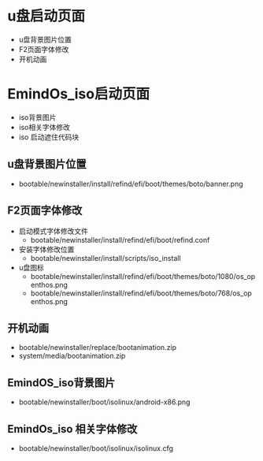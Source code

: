 # u盘启动页面
- u盘背景图片位置
- F2页面字体修改
- 开机动画
# EmindOs_iso启动页面
- iso背景图片
- iso相关字体修改
- iso 启动遮住代码块

## u盘背景图片位置
  - bootable/newinstaller/install/refind/efi/boot/themes/boto/banner.png

## F2页面字体修改
  - 启动模式字体修改文件
    - bootable/newinstaller/install/refind/efi/boot/refind.conf
  - 安装字体修改位置
    - bootable/newinstaller/install/scripts/iso_install
  - u盘图标
    - bootable/newinstaller/install/refind/efi/boot/themes/boto/1080/os_openthos.png
    - bootable/newinstaller/install/refind/efi/boot/themes/boto/768/os_openthos.png

## 开机动画
  - bootable/newinstaller/replace/bootanimation.zip
  - system/media/bootanimation.zip

## EmindOS_iso背景图片
  - bootable/newinstaller/boot/isolinux/android-x86.png
## EmindOs_iso 相关字体修改
  - bootable/newinstaller/boot/isolinux/isolinux.cfg
